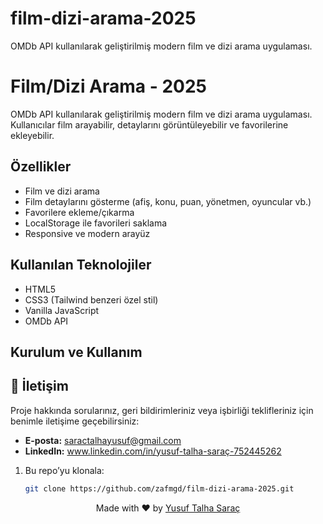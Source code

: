 # film-dizi-arama-2025
OMDb API kullanılarak geliştirilmiş modern film ve dizi arama uygulaması.


# Film/Dizi Arama - 2025

OMDb API kullanılarak geliştirilmiş modern film ve dizi arama uygulaması. Kullanıcılar film arayabilir, detaylarını görüntüleyebilir ve favorilerine ekleyebilir.

## Özellikler

- Film ve dizi arama
- Film detaylarını gösterme (afiş, konu, puan, yönetmen, oyuncular vb.)
- Favorilere ekleme/çıkarma
- LocalStorage ile favorileri saklama
- Responsive ve modern arayüz

## Kullanılan Teknolojiler

- HTML5
- CSS3 (Tailwind benzeri özel stil)
- Vanilla JavaScript
- OMDb API

## Kurulum ve Kullanım

## 📧 İletişim

Proje hakkında sorularınız, geri bildirimleriniz veya işbirliği teklifleriniz için benimle iletişime geçebilirsiniz:

-   **E-posta:** saractalhayusuf@gmail.com
-   **LinkedIn:** www.linkedin.com/in/yusuf-talha-saraç-752445262


1. Bu repo’yu klonala:
   ```bash
   git clone https://github.com/zafmgd/film-dizi-arama-2025.git

<p align="center">
  Made with ❤️ by <a href="https://github.com/zafmgd">Yusuf Talha Saraç</a>
</p>
